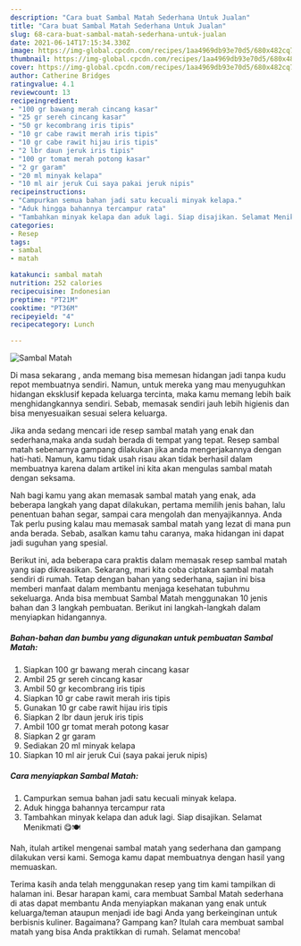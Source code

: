 ```yaml
---
description: "Cara buat Sambal Matah Sederhana Untuk Jualan"
title: "Cara buat Sambal Matah Sederhana Untuk Jualan"
slug: 68-cara-buat-sambal-matah-sederhana-untuk-jualan
date: 2021-06-14T17:15:34.330Z
image: https://img-global.cpcdn.com/recipes/1aa4969db93e70d5/680x482cq70/sambal-matah-foto-resep-utama.jpg
thumbnail: https://img-global.cpcdn.com/recipes/1aa4969db93e70d5/680x482cq70/sambal-matah-foto-resep-utama.jpg
cover: https://img-global.cpcdn.com/recipes/1aa4969db93e70d5/680x482cq70/sambal-matah-foto-resep-utama.jpg
author: Catherine Bridges
ratingvalue: 4.1
reviewcount: 13
recipeingredient:
- "100 gr bawang merah cincang kasar"
- "25 gr sereh cincang kasar"
- "50 gr kecombrang iris tipis"
- "10 gr cabe rawit merah iris tipis"
- "10 gr cabe rawit hijau iris tipis"
- "2 lbr daun jeruk iris tipis"
- "100 gr tomat merah potong kasar"
- "2 gr garam"
- "20 ml minyak kelapa"
- "10 ml air jeruk Cui saya pakai jeruk nipis"
recipeinstructions:
- "Campurkan semua bahan jadi satu kecuali minyak kelapa."
- "Aduk hingga bahannya tercampur rata"
- "Tambahkan minyak kelapa dan aduk lagi. Siap disajikan. Selamat Menikmati 😋🍽️"
categories:
- Resep
tags:
- sambal
- matah

katakunci: sambal matah 
nutrition: 252 calories
recipecuisine: Indonesian
preptime: "PT21M"
cooktime: "PT36M"
recipeyield: "4"
recipecategory: Lunch

---
```



![Sambal Matah](https://img-global.cpcdn.com/recipes/1aa4969db93e70d5/680x482cq70/sambal-matah-foto-resep-utama.jpg)

Di masa  sekarang , anda memang bisa memesan hidangan jadi tanpa kudu repot membuatnya sendiri. Namun, untuk mereka yang mau menyuguhkan hidangan eksklusif kepada keluarga tercinta, maka kamu memang lebih baik menghidangkannya sendiri. Sebab, memasak sendiri jauh lebih higienis dan bisa menyesuaikan sesuai selera keluarga.

Jika anda sedang mencari ide resep sambal matah yang enak dan sederhana,maka anda sudah berada di tempat yang tepat. Resep sambal matah  sebenarnya gampang dilakukan jika anda mengerjakannya dengan hati-hati. Namun, kamu tidak usah risau akan tidak berhasil dalam membuatnya 
karena dalam artikel ini kita akan mengulas sambal matah dengan seksama.  



Nah bagi kamu yang akan memasak sambal matah yang enak, ada beberapa langkah yang dapat dilakukan, pertama memilih jenis bahan, lalu penentuan bahan segar, sampai cara mengolah dan menyajikannya. Anda Tak perlu pusing kalau mau memasak sambal matah yang lezat di mana pun anda berada. Sebab, asalkan kamu  tahu caranya, maka hidangan ini dapat jadi suguhan yang spesial.

Berikut ini, ada beberapa cara praktis  dalam memasak resep sambal matah yang siap dikreasikan. Sekarang, mari kita coba ciptakan sambal matah sendiri di rumah. Tetap dengan bahan yang sederhana, sajian ini bisa memberi manfaat dalam membantu menjaga kesehatan tubuhmu sekeluarga. Anda bisa membuat Sambal Matah menggunakan 10 jenis bahan dan 3 langkah pembuatan. Berikut ini langkah-langkah dalam menyiapkan hidangannya.

<!--inarticleads1-->

##### Bahan-bahan dan bumbu yang digunakan untuk pembuatan Sambal Matah:

1. Siapkan 100 gr bawang merah cincang kasar
1. Ambil 25 gr sereh cincang kasar
1. Ambil 50 gr kecombrang iris tipis
1. Siapkan 10 gr cabe rawit merah iris tipis
1. Gunakan 10 gr cabe rawit hijau iris tipis
1. Siapkan 2 lbr daun jeruk iris tipis
1. Ambil 100 gr tomat merah potong kasar
1. Siapkan 2 gr garam
1. Sediakan 20 ml minyak kelapa
1. Siapkan 10 ml air jeruk Cui (saya pakai jeruk nipis)




<!--inarticleads2-->

##### Cara menyiapkan Sambal Matah:

1. Campurkan semua bahan jadi satu kecuali minyak kelapa.
1. Aduk hingga bahannya tercampur rata
1. Tambahkan minyak kelapa dan aduk lagi. Siap disajikan. Selamat Menikmati 😋🍽️




Nah, itulah artikel mengenai  sambal matah  yang sederhana dan gampang dilakukan versi kami. Semoga kamu dapat membuatnya dengan hasil yang memuaskan. 

Terima kasih anda telah menggunakan resep yang tim kami tampilkan di halaman ini. Besar harapan kami, cara membuat  Sambal Matah sederhana di atas dapat membantu Anda menyiapkan makanan yang enak untuk keluarga/teman ataupun menjadi ide bagi Anda yang berkeinginan untuk berbisnis kuliner. Bagaimana? Gampang kan? Itulah cara membuat sambal matah yang bisa Anda praktikkan di rumah. Selamat mencoba!

